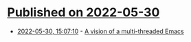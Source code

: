 # [Published on 2022-05-30](index.md)

* [2022-05-30, 15:07:10](https://news.ycombinator.com/item?id=31559818) - [A vision of a multi-threaded Emacs](https://coredumped.dev/2022/05/19/a-vision-of-a-multi-threaded-emacs/)
